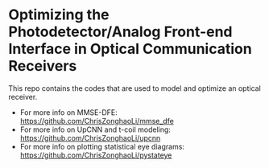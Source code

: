 # Optimizing the Photodetector/Analog Front-end Interface in Optical Communication Receivers
This repo contains the codes that are used to model and optimize an optical receiver.

- For more info on MMSE-DFE: https://github.com/ChrisZonghaoLi/mmse_dfe
- For more info on UpCNN and t-coil modeling: https://github.com/ChrisZonghaoLi/upcnn
- For more info on plotting statistical eye diagrams: https://github.com/ChrisZonghaoLi/pystateye
